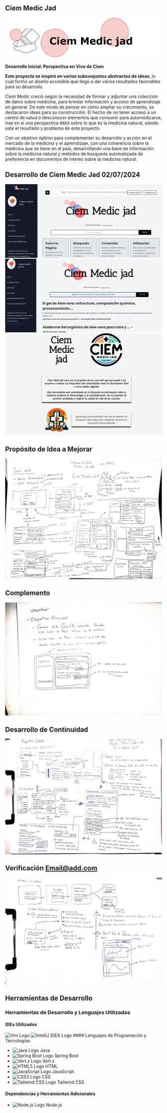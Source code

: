 ## Ciem Medic Jad

![logPrev](https://github.com/Ron4-kw0rk3r/Ciem-Medic-Jad/blob/9dfa2cfa25160c4ba0d463dda40b28f694d6c897/res/log-prev.png) 


**Desarrollo Inicial: Perspectiva en Vivo de Ciem**

<p><strong>Este proyecto se inspiró en varios subconjuntos abstractos de ideas</strong>, lo cual formó un diseño accesible que llegó a dar varios resultados favorables para su desarrollo.</p>
<p><em>Ciem Medic</em> creció según la necesidad de formar y adjuntar una colección de datos sobre medicina, para brindar información y acceso de aprendizaje en general. De este modo de pensar en cómo ampliar su crecimiento, se destacaron ideas para su construcción. El hecho de no tener acceso a un centro de salud o desconocer elementos que consumir para automedicarse, trae en sí una perspectiva débil sobre lo que es la medicina natural, siendo este el resultado y problema de este proyecto.</p>

<p>Con un objetivo óptimo para complementar su desarrollo y acción en el mercado de la medicina y el aprendizaje, con una coherencia sobre la medicina que se tiene en el país, desarrollando una base de información sobre la medicina natural y métodos de búsqueda automatizada de preferencia en documentos de interés sobre la medicina natural.</p>


## Desarrollo de Ciem Medic Jad 02/07/2024

![logPrev](https://github.com/Ron4-kw0rk3r/Ciem-Medic-Jad/blob/9dfa2cfa25160c4ba0d463dda40b28f694d6c897/res/base1.png) 
![logPrev](https://github.com/Ron4-kw0rk3r/Ciem-Medic-Jad/blob/9dfa2cfa25160c4ba0d463dda40b28f694d6c897/res/base2.png) 
![logPrev](https://github.com/Ron4-kw0rk3r/Ciem-Medic-Jad/blob/9dfa2cfa25160c4ba0d463dda40b28f694d6c897/res/base3.png) 


## Propósito de Idea a Mejorar

<img src="https://github.com/Ron4-kw0rk3r/Admin-Medico/blob/master/DB/photo_2024-04-16_23-06-14.jpg" alt="Nueva Idea">

## Complemento

<img src="https://github.com/Ron4-kw0rk3r/Admin-Medico/blob/master/DB/photo_2024-04-16_23-06-17.jpg" alt="Objetivo">

## Desarrollo de Continuidad

<img src="https://github.com/Ron4-kw0rk3r/Ciem-Medic-Jad/blob/9dfa2cfa25160c4ba0d463dda40b28f694d6c897/res/picture-1.jpg" alt="Desarrollo Continuo">

## Verificación Email@add.com

<img src="https://github.com/Ron4-kw0rk3r/Ciem-Medic-Jad/blob/9dfa2cfa25160c4ba0d463dda40b28f694d6c897/res/picture-2.jpg" alt="Verificación de Email">


## Herramientas de Desarrollo 

### Herramientas de Desarrollo y Lenguajes Utilizados

#### IDEs Utilizados
<img src="https://upload.wikimedia.org/wikipedia/commons/9/9f/Vimlogo.svg" alt="Vim Logo" class="ide-logo">
<img src="https://resources.jetbrains.com/storage/products/intellij-idea/img/meta/intellij-idea_logo_300x300.png" alt="IntelliJ IDEA Logo" class="ide-logo">
#### Lenguajes de Programación y Tecnologías
<ul>
  <li><img src="https://upload.wikimedia.org/wikipedia/en/3/30/Java_programming_language_logo.svg" alt="Java Logo" class="tech-logo"> <label>Java</label></li>
  <li><img src="https://upload.wikimedia.org/wikipedia/commons/6/6e/Spring_Framework_Logo_2018.svg" alt="Spring Boot Logo" class="tech-logo"> <label>Spring Boot</label></li>
  <li><img src="https://vertx.io/assets/logo-sm.png" alt="Vert.x Logo" class="tech-logo"> <label>Vert.x</label></li>
  <li><img src="https://upload.wikimedia.org/wikipedia/commons/6/61/HTML5_logo_and_wordmark.svg" alt="HTML5 Logo" class="tech-logo"> <label>HTML</label></li>
  <li><img src="https://upload.wikimedia.org/wikipedia/commons/6/6a/JavaScript-logo.png" alt="JavaScript Logo" class="tech-logo"> <label>JavaScript</label></li>
  <li><img src="https://upload.wikimedia.org/wikipedia/commons/d/d5/CSS3_logo_and_wordmark.svg" alt="CSS3 Logo" class="tech-logo"> <label>CSS</label></li>
  <li><img src="https://upload.wikimedia.org/wikipedia/commons/d/d5/Tailwind_CSS_Logo.svg" alt="Tailwind CSS Logo" class="tech-logo"> <label>Tailwind CSS</label></li>
</ul>

#### Dependencias y Herramientas Adicionales
<ul>
  <li><img src="https://nodejs.org/static/images/logos/nodejs-new-pantone-black.svg" alt="Node.js Logo" class="tech-logo"> Node.js</li>
</ul>
